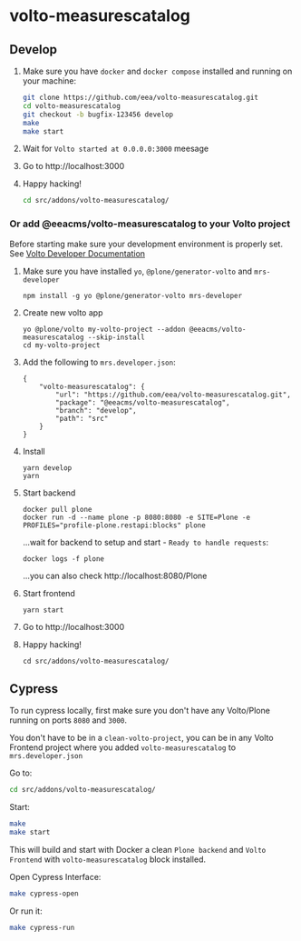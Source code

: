 # volto-measurescatalog

## Develop

1. Make sure you have `docker` and `docker compose` installed and running on your machine:

    ```Bash
    git clone https://github.com/eea/volto-measurescatalog.git
    cd volto-measurescatalog
    git checkout -b bugfix-123456 develop
    make
    make start
    ```

1. Wait for `Volto started at 0.0.0.0:3000` meesage

1. Go to http://localhost:3000

1.  Happy hacking!

    ```Bash
    cd src/addons/volto-measurescatalog/
    ```

### Or add @eeacms/volto-measurescatalog to your Volto project

Before starting make sure your development environment is properly set. See [Volto Developer Documentation](https://docs.voltocms.com/getting-started/install/)

1.  Make sure you have installed `yo`, `@plone/generator-volto` and `mrs-developer`

        npm install -g yo @plone/generator-volto mrs-developer

1.  Create new volto app

        yo @plone/volto my-volto-project --addon @eeacms/volto-measurescatalog --skip-install
        cd my-volto-project

1.  Add the following to `mrs.developer.json`:

        {
            "volto-measurescatalog": {
                "url": "https://github.com/eea/volto-measurescatalog.git",
                "package": "@eeacms/volto-measurescatalog",
                "branch": "develop",
                "path": "src"
            }
        }

1.  Install

        yarn develop
        yarn

1.  Start backend

        docker pull plone
        docker run -d --name plone -p 8080:8080 -e SITE=Plone -e PROFILES="profile-plone.restapi:blocks" plone

    ...wait for backend to setup and start - `Ready to handle requests`:

        docker logs -f plone

    ...you can also check http://localhost:8080/Plone

1.  Start frontend

        yarn start

1.  Go to http://localhost:3000

1.  Happy hacking!

        cd src/addons/volto-measurescatalog/

## Cypress

To run cypress locally, first make sure you don't have any Volto/Plone running on ports `8080` and `3000`.

You don't have to be in a `clean-volto-project`, you can be in any Volto Frontend
project where you added `volto-measurescatalog` to `mrs.developer.json`

Go to:

  ```BASH
  cd src/addons/volto-measurescatalog/
  ```

Start:

  ```Bash
  make
  make start
  ```

This will build and start with Docker a clean `Plone backend` and `Volto Frontend` with `volto-measurescatalog` block installed.

Open Cypress Interface:

  ```Bash
  make cypress-open
  ```

Or run it:

  ```Bash
  make cypress-run
  ```
